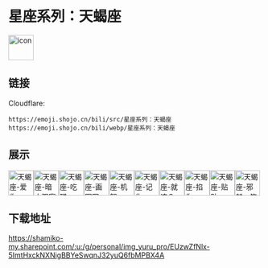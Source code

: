# 星座系列：天蝎座
<img src="https://emoji.shojo.cn/bili/src/星座系列：天蝎座/icon.png" width="50" height="50" alt="icon">

## 链接
Cloudflare:
```
https://emoji.shojo.cn/bili/src/星座系列：天蝎座
https://emoji.shojo.cn/bili/webp/星座系列：天蝎座
```
## 展示
<img src="https://emoji.shojo.cn/bili/src/星座系列：天蝎座/天蝎座-爱你.png" width="50" height="50" alt="天蝎座-爱你"><img src="https://emoji.shojo.cn/bili/src/星座系列：天蝎座/天蝎座-暗中观察.png" width="50" height="50" alt="天蝎座-暗中观察"><img src="https://emoji.shojo.cn/bili/src/星座系列：天蝎座/天蝎座-吃醋.png" width="50" height="50" alt="天蝎座-吃醋"><img src="https://emoji.shojo.cn/bili/src/星座系列：天蝎座/天蝎座-画圈圈.png" width="50" height="50" alt="天蝎座-画圈圈"><img src="https://emoji.shojo.cn/bili/src/星座系列：天蝎座/天蝎座-机智.png" width="50" height="50" alt="天蝎座-机智"><img src="https://emoji.shojo.cn/bili/src/星座系列：天蝎座/天蝎座-记仇.png" width="50" height="50" alt="天蝎座-记仇"><img src="https://emoji.shojo.cn/bili/src/星座系列：天蝎座/天蝎座-就这？.png" width="50" height="50" alt="天蝎座-就这？"><img src="https://emoji.shojo.cn/bili/src/星座系列：天蝎座/天蝎座-掐你.png" width="50" height="50" alt="天蝎座-掐你"><img src="https://emoji.shojo.cn/bili/src/星座系列：天蝎座/天蝎座-贴贴.png" width="50" height="50" alt="天蝎座-贴贴"><img src="https://emoji.shojo.cn/bili/src/星座系列：天蝎座/天蝎座-邪魅一笑.png" width="50" height="50" alt="天蝎座-邪魅一笑">

## 下载地址

https://shamiko-my.sharepoint.com/:u:/g/personal/img_yuru_pro/EUzwZfNlx-5ImtHxckNXNigBBYeSwqnJ32yuQ6fbMPBX4A